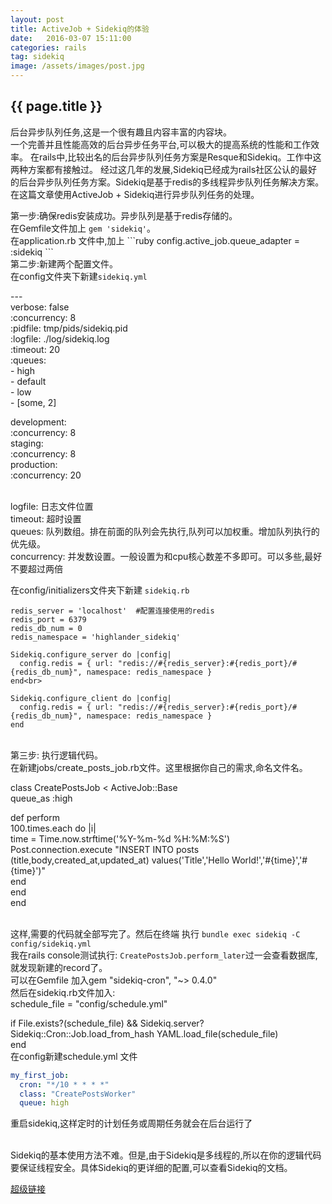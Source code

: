 ```yaml
---
layout: post
title: ActiveJob + Sidekiq的体验
date:   2016-03-07 15:11:00
categories: rails
tag: sidekiq
image: /assets/images/post.jpg
---
```

<h2>{{ page.title }}</h2>

<p>
  后台异步队列任务,这是一个很有趣且内容丰富的内容块。
  <br>
  一个完善并且性能高效的后台异步任务平台,可以极大的提高系统的性能和工作效率。
  在rails中,比较出名的后台异步队列任务方案是Resque和Sidekiq。工作中这两种方案都有接触过。
  经过这几年的发展,Sidekiq已经成为rails社区公认的最好的后台异步队列任务方案。Sidekiq是基于redis的多线程异步队列任务解决方案。
  在这篇文章使用ActiveJob + Sidekiq进行异步队列任务的处理。
</p>

<p>
 第一步:确保redis安装成功。异步队列是基于redis存储的。
 <br>在Gemfile文件加上 <code>gem 'sidekiq'</code>。
 <br>在application.rb 文件中,加上
 ```ruby
 config.active_job.queue_adapter = :sidekiq
 ```

 <br>
 第二步:新建两个配置文件。
 <br>
 在config文件夹下新建<code>sidekiq.yml</code>
 <br>

 ---<br>
 verbose: false<br>
 :concurrency: 8<br>
 :pidfile: tmp/pids/sidekiq.pid<br>
 :logfile: ./log/sidekiq.log<br>
 :timeout: 20<br>
 :queues:<br>
     - high<br>
     - default<br>
     - low<br>
     - [some, 2]<br>

 development:<br>
   :concurrency: 8<br>
 staging:<br>
   :concurrency: 8<br>
 production:<br>
   :concurrency: 20<br>

 <br>
 logfile: 日志文件位置<br>
 timeout: 超时设置<br>
 queues: 队列数组。排在前面的队列会先执行,队列可以加权重。增加队列执行的优先级。<br>
 concurrency: 并发数设置。一般设置为和cpu核心数差不多即可。可以多些,最好不要超过两倍<br>

 在config/initializers文件夹下新建 <code>sidekiq.rb</code>
 <br>

 ```
 redis_server = 'localhost'  #配置连接使用的redis
 redis_port = 6379
 redis_db_num = 0
 redis_namespace = 'highlander_sidekiq'

 Sidekiq.configure_server do |config|
   config.redis = { url: "redis://#{redis_server}:#{redis_port}/#{redis_db_num}", namespace: redis_namespace }
 end<br>

 Sidekiq.configure_client do |config|
   config.redis = { url: "redis://#{redis_server}:#{redis_port}/#{redis_db_num}", namespace: redis_namespace }
 end
 ```
 
 <br>
 第三步: 执行逻辑代码。
 <br>
 在新建jobs/create_posts_job.rb文件。这里根据你自己的需求,命名文件名。
 <br>

 class CreatePostsJob < ActiveJob::Base<br>
   queue_as :high<br>

   def perform<br>
     100.times.each do |i|<br>
       time = Time.now.strftime('%Y-%m-%d %H:%M:%S')<br>
       Post.connection.execute "INSERT INTO posts (title,body,created_at,updated_at) values('Title','Hello World!','#{time}','#{time}')"<br>
     end<br>
   end<br>
 end<br>

  <br>
  这样,需要的代码就全部写完了。然后在终端 执行 <code>bundle exec sidekiq -C config/sidekiq.yml</code>
  <br>
  我在rails console测试执行: <code>CreatePostsJob.perform_later</code>过一会查看数据库,就发现新建的record了。<br>
  可以在Gemfile 加入gem "sidekiq-cron", "~> 0.4.0"<br>
  然后在sidekiq.rb文件加入:<br>
  schedule_file = "config/schedule.yml"<br>

  if File.exists?(schedule_file) && Sidekiq.server?<br>
    Sidekiq::Cron::Job.load_from_hash YAML.load_file(schedule_file)<br>
  end<br>
  在config新建schedule.yml 文件<br>

  ```yml
  my_first_job:
    cron: "*/10 * * * *"
    class: "CreatePostsWorker"
    queue: high
  ```
  重启sidekiq,这样定时的计划任务或周期任务就会在后台运行了

  <br>
  Sidekiq的基本使用方法不难。但是,由于Sidekiq是多线程的,所以在你的逻辑代码要保证线程安全。具体Sidekiq的更详细的配置,可以查看Sidekiq的文档。<br>

  [超级链接](https://github.com/mperham/sidekiq)
</p>